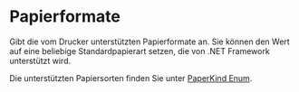 #  Papierformate

Gibt die vom Drucker unterstützten Papierformate an. Sie können den Wert auf eine beliebige Standardpapierart setzen, die von .NET Framework unterstützt wird.

Die unterstützten Papiersorten finden Sie unter [PaperKind Enum](https://learn.microsoft.com/de-de/dotnet/api/system.drawing.printing.paperkind).
